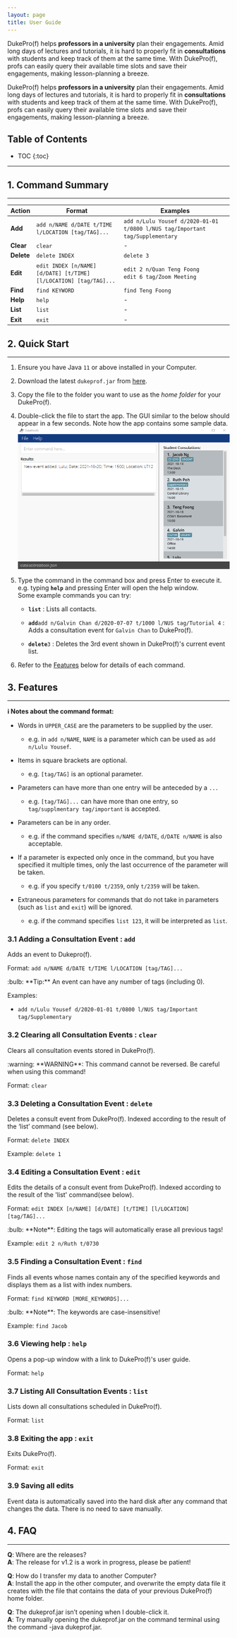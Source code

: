 ```yaml
---
layout: page
title: User Guide
---
```


DukePro(f) helps **professors in a university** plan their engagements. Amid long days of lectures and 
tutorials, it is hard to properly fit in **consultations** with students and keep track of them at the same 
time. With DukePro(f), profs can easily query their available time slots and save their engagements, making lesson-planning a breeze.

DukePro(f) helps **professors in a university** plan their engagements. Amid long days of lectures and 
tutorials, it is hard to properly fit in **consultations** with students and keep track of them at the same 
time. With DukePro(f), profs can easily query their available time slots and save their engagements, making lesson-planning a breeze.

## Table of Contents

* TOC
{:toc}

***
## 1. Command Summary
***

Action | Format | Examples
--------|-------|-------
**Add** | `add n/NAME d/DATE t/TIME l/LOCATION [tag/TAG]...` | `add n/Lulu Yousef d/2020-01-01 t/0800 l/NUS tag/Important tag/Supplementary`
**Clear** | `clear`  | -
**Delete** | `delete INDEX` | `delete 3`
**Edit** | `edit INDEX [n/NAME] [d/DATE] [t/TIME] [l/LOCATION] [tag/TAG]...`  | `edit 2 n/Quan Teng Foong` <br> `edit 6 tag/Zoom Meeting`
**Find** | `find KEYWORD`  | `find Teng Foong`
**Help** | `help` | -
**List** | `list` | -
**Exit** | `exit` | -


## 2. Quick Start
***
1. Ensure you have Java `11` or above installed in your Computer.

2. Download the latest `dukeprof.jar` from [here](https://github.com/AY2122S1-CS2103T-T11-4/tp/releases).

3. Copy the file to the folder you want to use as the _home folder_ for your DukePro(f).

4. Double-click the file to start the app. The GUI similar to the below should appear in a few seconds. 
   Note how the app contains some sample data.<br>
   ![Ui](images/Ui.png)
   <!-- will need to change Ui.png once GUI is updated.-->

5. Type the command in the command box and press Enter to execute it. e.g. typing **`help`** and pressing 
   Enter will open the help window.<br>
   Some example commands you can try:

   * **`list`** : Lists all contacts.

   * **`add`**`add n/Galvin Chan d/2020-07-07 t/1000 l/NUS tag/Tutorial 4` : Adds a consultation event for `Galvin Chan` to DukePro(f).

   * **`delete`**`3` : Deletes the 3rd event shown in DukePro(f)'s current event list.
    

6. Refer to the [Features](#3-features) below for details of each command.


## 3. Features
***
<div markdown="block" class="alert alert-info">

**:information_source: Notes about the command format:**<br>

* Words in `UPPER_CASE` are the parameters to be supplied by the user.<br>
  * e.g. in `add n/NAME`, `NAME` is a parameter which can be used as `add n/Lulu Yousef`.

* Items in square brackets are optional.
  * e.g. `[tag/TAG]` is an optional parameter.

* Parameters can have more than one entry will be anteceded by a `...`
  * e.g. `[tag/TAG]...` can have more than one entry, so `tag/supplmentary tag/important` is accepted.

* Parameters can be in any order.<br>
  * e.g. if the command specifies `n/NAME d/DATE`, `d/DATE n/NAME` is also acceptable.

* If a parameter is expected only once in the command, but you have specified it multiple times, only the 
  last occurrence of the parameter will be taken.<br>
  * e.g. if you specify `t/0100 t/2359`, only `t/2359` will be taken.

* Extraneous parameters for commands that do not take in parameters (such as `list` and `exit`) will be 
  ignored.<br>
  * e.g. if the command specifies `list 123`, it will be interpreted as `list`.

</div>

### 3.1 Adding a Consultation Event : `add`

Adds an event to Dukepro(f).

Format: `add n/NAME d/DATE t/TIME l/LOCATION [tag/TAG]...`

<div markdown="span" class="alert alert-primary">:bulb: **Tip:**
An event can have any number of tags (including 0).
</div>

Examples:
* `add n/Lulu Yousef d/2020-01-01 t/0800 l/NUS tag/Important tag/Supplementary`

### 3.2 Clearing all Consultation Events : `clear`

Clears all consultation events stored in DukePro(f).

<div markdown="span" class="alert alert-danger">:warning: **WARNING**: This command cannot be reversed. Be 
careful when using this command!
</div>

Format: `clear`


### 3.3 Deleting a Consultation Event : `delete`

Deletes a consult event from DukePro(f). Indexed according to the result of the ‘list’ command (see below).

Format: `delete INDEX`

Example: `delete 1`

### 3.4 Editing a Consultation Event : `edit`

Edits the details of a consult event from DukePro(f). Indexed according to the result of the 'list' command(see below).

Format: `edit INDEX [n/NAME] [d/DATE] [t/TIME] [l/LOCATION] [tag/TAG]...`

<div markdown="span" class="alert alert-primary">:bulb: **Note**: Editing the tags will automatically 
erase all previous tags!
</div>

Example: `edit 2 n/Ruth t/0730`

### 3.5 Finding a Consultation Event : `find`
Finds all events whose names contain any of the specified keywords and displays them as a list with index numbers.

Format: `find KEYWORD [MORE_KEYWORDS]...`

<div markdown="span" class="alert alert-primary">:bulb: **Note**: The keywords are case-insensitive!
</div>

Example: `find Jacob`

### 3.6 Viewing help : `help`

Opens a pop-up window with a link to  DukePro(f)'s user guide.

Format: `help`

### 3.7 Listing All Consultation Events : `list`
Lists down all consultations scheduled in DukePro(f).

Format: `list`

### 3.8 Exiting the app : `exit`
Exits DukePro(f).

Format: `exit`

### 3.9 Saving all edits
Event data is automatically saved into the hard disk after any command that changes the data. There is no
need to save manually.


## 4. FAQ
***
**Q**: Where are the releases?<br>
**A**: The release for v1.2 is a work in progress, please be patient!

**Q**: How do I transfer my data to another Computer?<br>
**A**: Install the app in the other computer, and overwrite the empty data file it creates with the file 
that contains the data of your previous DukePro(f) home folder.

**Q**: The dukeprof.jar isn’t opening when I double-click it.<br>
**A**: Try manually opening the dukeprof.jar on the command terminal using the command -java dukeprof.jar.
